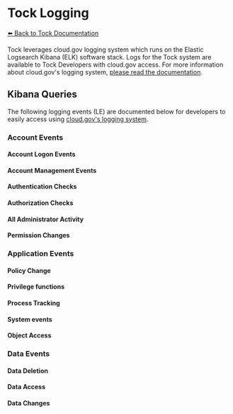 # Tock Logging

[:arrow_left: Back to Tock Documentation](..)

Tock leverages cloud.gov logging system which runs on the Elastic Logsearch
Kibana (ELK) software stack. Logs for the Tock system are available to
Tock Developers with cloud.gov access. For more information about cloud.gov's
logging system, [please read the documentation][cg-logs].

[cg-logs]: https://cloud.gov/docs/apps/logs/

## Kibana Queries

The following logging events (LE) are documented below for developers to easily
access using [cloud.gov's logging system][cg-log-sys].

[cg-log-sys]: https://logs.fr.cloud.gov

### Account Events

#### Account Logon Events

#### Account Management Events

#### Authentication Checks

#### Authorization Checks

#### All Administrator Activity

#### Permission Changes

### Application Events

#### Policy Change

#### Privilege functions

#### Process Tracking

#### System events

#### Object Access

### Data Events

#### Data Deletion

#### Data Access

#### Data Changes



